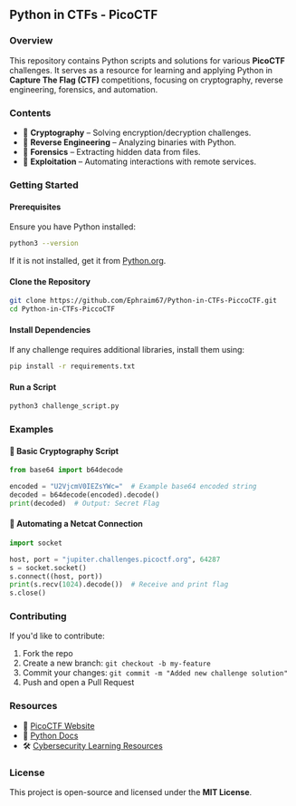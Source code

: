 ## **Python in CTFs - PicoCTF** 

### **Overview**  
This repository contains Python scripts and solutions for various **PicoCTF** challenges. It serves as a resource for learning and applying Python in **Capture The Flag (CTF)** competitions, focusing on cryptography, reverse engineering, forensics, and automation.  

### **Contents**  
- 🔹 **Cryptography** – Solving encryption/decryption challenges.  
- 🔹 **Reverse Engineering** – Analyzing binaries with Python.  
- 🔹 **Forensics** – Extracting hidden data from files.  
- 🔹 **Exploitation** – Automating interactions with remote services.  

### **Getting Started**  
#### **Prerequisites**  
Ensure you have Python installed:  
```bash
python3 --version
```
If it is not installed, get it from [Python.org](https://www.python.org/downloads/).  

#### **Clone the Repository**  
```bash
git clone https://github.com/Ephraim67/Python-in-CTFs-PiccoCTF.git
cd Python-in-CTFs-PiccoCTF
```

#### **Install Dependencies**  
If any challenge requires additional libraries, install them using:  
```bash
pip install -r requirements.txt
```

#### **Run a Script**  
```bash
python3 challenge_script.py
```

### **Examples**  
#### 🔹 **Basic Cryptography Script**  
```python
from base64 import b64decode

encoded = "U2VjcmV0IEZsYWc="  # Example base64 encoded string
decoded = b64decode(encoded).decode()
print(decoded)  # Output: Secret Flag
```

#### 🔹 **Automating a Netcat Connection**  
```python
import socket

host, port = "jupiter.challenges.picoctf.org", 64287
s = socket.socket()
s.connect((host, port))
print(s.recv(1024).decode())  # Receive and print flag
s.close()
```

### **Contributing**  
If you'd like to contribute:  
1. Fork the repo  
2. Create a new branch: `git checkout -b my-feature`  
3. Commit your changes: `git commit -m "Added new challenge solution"`  
4. Push and open a Pull Request  

### **Resources**  
- 🔗 [PicoCTF Website](https://picoctf.org/)  
- 📜 [Python Docs](https://docs.python.org/3/)  
- 🛠️ [Cybersecurity Learning Resources](https://tryhackme.com/)  

### **License**  
This project is open-source and licensed under the **MIT License**.  
